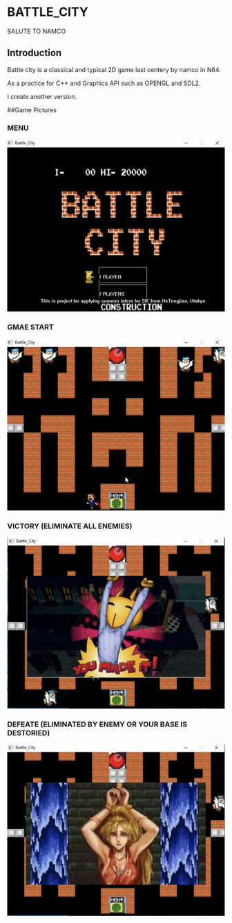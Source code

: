 # BATTLE_CITY
SALUTE TO NAMCO

## Introduction
Battle city is a classical and typical 2D game last centery by namco in N64.

As a practice for C++ and Graphics API such as OPENGL and SDL2.

I create another version.

##Game Pictures

### MENU
![image](https://github.com/KokoroSinx/BATTLE_CITY/blob/main/resource/menu.png?raw=true)

### GMAE START
![image](https://github.com/KokoroSinx/BATTLE_CITY/blob/main/resource/start.png?raw=true)

### VICTORY (ELIMINATE ALL ENEMIES)
![image](https://github.com/KokoroSinx/BATTLE_CITY/blob/main/resource/victory.png?raw=true)

### DEFEATE (ELIMINATED BY ENEMY OR YOUR BASE IS DESTORIED)
![image](https://github.com/KokoroSinx/BATTLE_CITY/blob/main/resource/defeate.png?raw=true)
